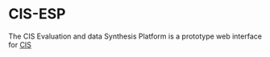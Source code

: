 # CIS-ESP

The CIS Evaluation and data Synthesis Platform is a prototype web interface for [CIS](cistools.net)
